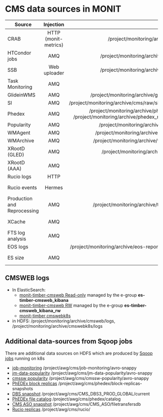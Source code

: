 # CMS data sources in MONIT


| Source        | Injection  | HDFS  |  ES   |
| ------------- |:-------------:| ----------:|------------:|
| CRAB          | HTTP (monit-metrics) | /project/monitoring/archive/crab | [monit_prod_crab_raw](https://monit-kibana.cern.ch/kibana/goto/4aca05357c3b9b1863cb48a61ac6c05d) |
| HTCondor jobs | AMQ   | /project/monitoring/archive/condor/ | [monit_prod_condor_raw_metric](https://monit-kibana.cern.ch/kibana/goto/f481289f8b1c9b5a521809ebb1c73ec9) |
| SSB           | Web uploader | /project/monitoring/archive/cmssst/ | monit_prod_cmssst_* |
| Task Monitoring | AMQ | | [monit_prod_condor_raw_overview](https://monit-kibana.cern.ch/kibana/goto/16641938bdf0e757eb600deff8ec4f58), [monit_prod_condor_raw_task](https://monit-kibana.cern.ch/kibana/goto/e85d02a2411a1646fd33b9973273b7d6) |
| GlideinWMS    | AMQ | /project/monitoring/archive/glideinwms/ | [monit_prod_glideinwms](https://monit-kibana.cern.ch/kibana/goto/9d0192693b83e42d40e96d0182b9c3f6) |
| SI            | AMQ | /project/monitoring/archive/cms/raw/si_condor_* | [monit_prod_cms_raw_si_condor](https://monit-kibana.cern.ch/kibana/goto/d005ebd4f8efebd7eba33e294617281c) |
| Phedex        | AMQ | /project/monitoring/archive/phedex_dbs, /project/monitoring/archive/phedex_replicamon | monit_prod_phedex_dbs_, monit_prod_phedex_replication_* |
| Popularity    | AMQ | /project/monitoring/archive/popagg/ | monit_prod_popagg_* |
| WMAgent       | AMQ | /project/monitoring/archive/wmagent/ | [monit_prod_wmagent](https://monit-kibana.cern.ch/kibana/goto/ddb6ac9588fb8dd5ff3015b86c2a8106) |
| WMArchive     | AMQ | /project/monitoring/archive/wmarchive | [monit_prod_wmarchive](https://monit-kibana.cern.ch/kibana/goto/cfda40d994ab003e17bcde1d7181a2be) |
| XRootD (GLED) | AMQ | /project/monitoring/archive/xrootd/ | [monit_prod_xrootd_enr](https://monit-kibana.cern.ch/kibana/goto/778ca958b0f40c5ab5f0a17ec351bd69) |
| XRootD (AAA)  | AMQ | | [monit_prod_cms_raw_aaa-test](https://monit-kibana.cern.ch/kibana/goto/cfc7f48530bfcb510b6d557e632bd5ab), [monit_prod_cms_raw_aaa-ng](https://monit-kibana.cern.ch/kibana/goto/f91632d148761038fd314e909ebaeffb) |
| Rucio logs    | HTTP | | [monit_prod_cms-rucio](https://monit-kibana.cern.ch/kibana/goto/2b4765b7c382b5d37057b0ac520f8ab4) |
| Rucio events  | Hermes | | [monit_prod_cms-rucio_raw_events](https://monit-kibana.cern.ch/kibana/goto/e5cc1445f97161e0083256dc8af0e9ed) [enriched](https://monit-kibana.cern.ch/kibana/goto/62e33e042808261923168f396d792e4c) |
| Production and Reprocessing | AMQ |  /project/monitoring/archive/toolsandint | [monit_prod_toolsandint](https://monit-kibana.cern.ch/kibana/goto/d175ecb6b967a48697d9e5a0ab30e259) |
| XCache        | AMQ | | [monit_prod_cmsxcache_raw_classads](https://monit-kibana.cern.ch/kibana/goto/a94df5af9de3a4d8cb49c12e6cd72db7), [monit_prod_cmsxcache_raw_xrootd](https://monit-kibana.cern.ch/kibana/goto/5655e6a4ba7e2059329eca50e5beaaa2) |
| FTS log analysis | AMQ | | [monit_prod_cms-fts-logsanalysis_raw_metric](https://monit-kibana.cern.ch/kibana/goto/09ad5774e9e52e9bd862d0621d9f2d5e) |
| EOS logs         | | /project/monitoring/archive/eos-report/logs/cms | [MONIT timber](https://monit-timber.cern.ch/kibana/goto/3a94bb41d9b9627462565df8f386164c) |
| ES size | AMQ | | [monit_prod_cms-es-size_raw_elasticsearch](https://monit-kibana.cern.ch/kibana/goto/fc44fcd41f4093de9b4d612926984ad4) | 

## CMSWEB logs

- In ElasticSearch:
  - [monit-timber-cmsweb Read-only](https://monit-timber-cmsweb.cern.ch/kibana) managed by the e-group **es-timber-cmsweb_kibana**
  - [monit-timber-cmsweb RW](https://monit-timber-cmsweb.cern.ch/kibana_rw) managed by the e-group **es-timber-cmsweb_kibana_rw**
  - [monit-timber cmswebk8s](https://monit-timber.cern.ch/kibana/goto/690ddc9d47df06cd915455c1bf616b0a)
- in HDFS:  /project/monitoring/archive/cmsweb/logs, /project/monitoring/archive/cmswebk8s/logs           
                
## Additional data-sources from Sqoop jobs

There are additional data sources on HDFS which are produced by [Sqoop jobs](https://github.com/dmwm/CMSKubernetes/tree/master/docker/sqoop/scripts/) running on k8s
- [job-monitoring](https://github.com/dmwm/CMSKubernetes/tree/master/docker/sqoop/scripts/cms-jm.sh) /project/awg/cms/job-monitoring/avro-snappy
- [jm-data-popularity](https://github.com/dmwm/CMSKubernetes/tree/master/docker/sqoop/scripts/jm-cms-data-pop.sh) /project/awg/cms/jm-data-popularity/avro-snappy
- [cmssw popularity](https://github.com/dmwm/CMSKubernetes/tree/master/docker/sqoop/scripts/cmssw-popularity.sh) /project/awg/cms/cmssw-popularity/avro-snappy
- [PhEDEx block replicas](https://github.com/dmwm/CMSKubernetes/tree/master/docker/sqoop/scripts/phedex-blk-replicas-snapshot.sh) /project/awg/cms/phedex/block-replicas-snapshots
- [DBS snapshot](https://github.com/dmwm/CMSKubernetes/tree/master/docker/sqoop/scripts/cms-dbs3-full-copy.sh) /project/awg/cms/CMS_DBS3_PROD_GLOBAL/current
- [PhEDEx file catalog](https://github.com/dmwm/CMSKubernetes/tree/master/docker/sqoop/scripts/phedex-file-catalog.sh) /project/awg/cms/phedex/catalog
- [CMS ASO snapshot](https://github.com/dmwm/CMSKubernetes/tree/master/docker/sqoop/scripts/cms-aso.sh) /project/awg/cms/CMS_ASO/filetransfersdb
- [Rucio replicas](https://github.com/dmwm/CMSKubernetes/tree/master/docker/sqoop/scripts/rucio_replicas.sh) /project/awg/cms/rucio/
